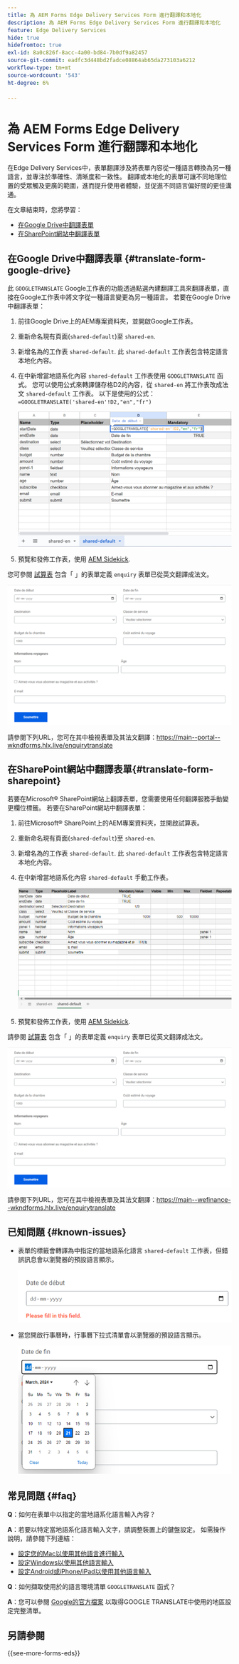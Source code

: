 ```yaml
---
title: 為 AEM Forms Edge Delivery Services Form 進行翻譯和本地化
description: 為 AEM Forms Edge Delivery Services Form 進行翻譯和本地化
feature: Edge Delivery Services
hide: true
hidefromtoc: true
exl-id: 8a0c826f-8acc-4a00-bd84-7b0df9a82457
source-git-commit: eadfc3d448bd2fadce08864ab65da273103a6212
workflow-type: tm+mt
source-wordcount: '543'
ht-degree: 6%

---
```



# 為 AEM Forms Edge Delivery Services Form 進行翻譯和本地化

在Edge Delivery Services中，表單翻譯涉及將表單內容從一種語言轉換為另一種語言，並專注於準確性、清晰度和一致性。 翻譯或本地化的表單可讓不同地理位置的受眾觸及更廣的範圍，進而提升使用者體驗，並促進不同語言偏好間的更佳溝通。


在文章結束時，您將學習：

* [在Google Drive中翻譯表單](#translate-form-google-drive)
* [在SharePoint網站中翻譯表單](#translate-form-sharepoint)

## 在Google Drive中翻譯表單 {#translate-form-google-drive}

此 `GOOGLETRANSLATE` Google工作表的功能透過點選內建翻譯工具來翻譯表單，直接在Google工作表中將文字從一種語言變更為另一種語言。 若要在Google Drive中翻譯表單：

1. 前往Google Drive上的AEM專案資料夾，並開啟Google工作表。
2. 重新命名現有頁面(`shared-default`)至 `shared-en`.
3. 新增名為的工作表 `shared-default`. 此 `shared-default` 工作表包含特定語言本地化內容。
4. 在中新增當地語系化內容 `shared-default` 工作表使用 `GOOGLETRANSLATE` 函式。
您可以使用公式來轉譯儲存格D2的內容，從 `shared-en` 將工作表改成法文 `shared-default` 工作表。 以下是使用的公式：
   `=GOOGLETRANSLATE('shared-en'!D2,"en","fr")`

   ![查詢翻譯試算表](/help/forms/assets/translate-enquiry-spreadsheet.png)

5. 預覽和發佈工作表，使用 [AEM Sidekick](https://www.aem.live/developer/tutorial#preview-and-publish-your-content).

您可參閱 [試算表](/help/forms/assets/enquirytranslate.xlsx) 包含「 」的表單定義 `enquiry` 表單已從英文翻譯成法文。

![查詢已翻譯表單](/help/forms/assets/translate-form-french.png)

請參閱下列URL，您可在其中檢視表單及其法文翻譯：https://main--portal--wkndforms.hlx.live/enquirytranslate

## 在SharePoint網站中翻譯表單{#translate-form-sharepoint}

若要在Microsoft® SharePoint網站上翻譯表單，您需要使用任何翻譯服務手動變更欄位標籤。 若要在SharePoint網站中翻譯表單：

1. 前往Microsoft® SharePoint上的AEM專案資料夾，並開啟試算表。
2. 重新命名現有頁面(`shared-default`)至 `shared-en`.
3. 新增名為的工作表 `shared-default`. 此 `shared-default` 工作表包含特定語言本地化內容。
4. 在中新增當地語系化內容 `shared-default` 手動工作表。

   ![查詢翻譯試算表](/help/forms/assets/translate-enquiry-sp-spreadsheet.png)

5. 預覽和發佈工作表，使用 [AEM Sidekick](https://www.aem.live/developer/tutorial#preview-and-publish-your-content).

請參閱 [試算表](/help/forms/assets/enquirytranslate-sp.xlsx) 包含「 」的表單定義 `enquiry` 表單已從英文翻譯成法文。

![查詢已翻譯表單](/help/forms/assets/translate-form-french.png)

請參閱下列URL，您可在其中檢視表單及其法文翻譯：https://main--wefinance--wkndforms.hlx.live/enquirytranslate

## 已知問題 {#known-issues}

* 表單的標籤會轉譯為中指定的當地語系化語言 `shared-default` 工作表，但錯誤訊息會以瀏覽器的預設語言顯示。

  ![錯誤訊息](/help/forms/assets/translate-error-message.png)

* 當您開啟行事曆時，行事曆下拉式清單會以瀏覽器的預設語言顯示。

  ![錯誤訊息](/help/forms/assets/translate-calender-display.png)


## 常見問題 {#faq}

**Q**：如何在表單中以指定的當地語系化語言輸入內容？

**A**：若要以特定當地語系化語言輸入文字，請調整裝置上的鍵盤設定。 如需操作說明，請參閱下列連結：

* [設定您的Mac以使用其他語言進行輸入](https://support.apple.com/en-in/guide/mac-help/mchlp1406/mac)
* [設定Windows以使用其他語言輸入](https://support.microsoft.com/en-us/windows/manage-the-input-and-display-language-settings-in-windows-12a10cb4-8626-9b77-0ccb-5013e0c7c7a2#:~:text=Select%20the%20Start%20%3E%20Settings%20%3E%20Time,you%20want%2C%20then%20select%20Options)
* [設定Android或iPhone/iPad以使用其他語言輸入](https://support.google.com/gboard/answer/7068494?hl=en&amp;co=GENIE.Platform%3DAndroid)


**Q**：如何擷取使用於的語言環境清單 `GOOGLETRANSLATE` 函式？

**A**：您可以參閱 [Google的官方檔案](https://cloud.google.com/translate/docs/languages) 以取得GOOGLE TRANSLATE中使用的地區設定完整清單。

## 另請參閱

{{see-more-forms-eds}}

